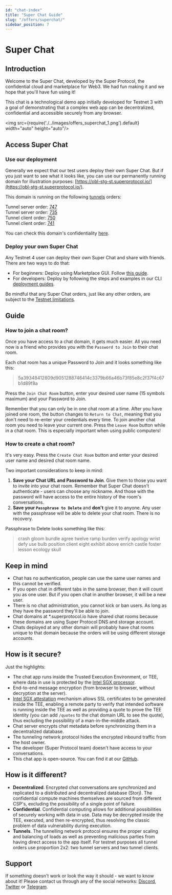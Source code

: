 ```yaml
---
id: "chat-index"
title: "Super Chat Guide"
slug: "/offers/superchat/"
sidebar_position: 7
---
```


# Super Chat

## Introduction

Welcome to the Super Chat, developed by the Super Protocol, the confidential cloud and marketplace for Web3. We had fun making it and we hope that you'll have fun using it!

This chat is a technological demo app initially developed for Testnet 3 with a goal of demonstrating that a complex web app can be decentralized, confidential and accessible securely from any browser. 

<img src={require('./../images/offers_superchat_1.png').default} width="auto" height="auto"/>

## Access Super Chat

### Use our deployment

Generally we expect that our test users deploy their own Super Chat. But if you just want to see what it looks like, you can use our permanently running domain for illustration purposes: [https://obl-stg-st.superprotocol.io/](https://obl-stg-st.superprotocol.io/).

This domain is running on the following [tunnels](/developers/fundamentals/tunnels) orders:

Tunnel server order: [747](https://marketplace.superprotocol.com/order/747) <br/>
Tunnel server order: [735](https://marketplace.superprotocol.com/order/735) <br/>
Tunnel client order: [750](https://marketplace.superprotocol.com/order/750) <br/>
Tunnel client order: [741](https://marketplace.superprotocol.com/order/741) <br/>

You can check this domain's confidentiality [here](/developers/marketplace/confidentiality).

### Deploy your own Super Chat

Any Testnet 4 user can deploy their own Super Chat and share with friends. There are two ways to do that:

* For beginners: Deploy using Marketplace GUI. Follow [this guide](/developers/marketplace/walkthrough).
* For developers: Deploy by following the steps and examples in our CLI [deployment guides](/developers/deployment_guides/tunnels).

Be mindful that any Super Chat orders, just like any other orders, are subject to the [Testnet limitations](/testnet/limitations).

## Guide

### How to join a chat room?
Once you have access to a chat domain, it gets much easier. All you need now is a friend who provides you with the `Password to Join` to their chat room.

Each chat room has a unique Password to Join and it looks something like this: 

> 5a39348412809d9051288746414c3379b66a46b73f85e8c2f37f4c67b1d89f8a

Press the `Join Chat Room` button, enter your desired user name (15 symbols maximum) and your Password to Join.

Remember that you can only be in one chat room at a time. After you have joined one room, the button changes to `Return to Chat`, meaning that you don't need to re-enter your credentials every time. To join another chat room you need to leave your current one. Press the `Leave Room` button while in a chat room. This is especially important when using public computers!

### How to create a chat room?

It's very easy. Press the `Create Chat Room` button and enter your desired user name and desired chat room name. 

Two important considerations to keep in mind:
1. **Save your Chat URL and Password to Join**. Give them to those you want to invite into your chat room. Remember that Super Chat doesn't authenticate - users can choose any nickname. And those with the password will have access to the entire history of the room's conversations.
2. **Save your `Passphrase to Delete`** and **don't** give it to anyone. Any user with the passphrase will be able to delete your chat room. There is no recovery.

Passphrase to Delete looks something like this:
> crash gloom bundle agree twelve ramp burden verify apology wrist defy use bulb position client eight exhibit above enrich castle foster lesson ecology skull

## Keep in mind

* Chat has no authentication, people can use the same user names and this cannot be verified.
* If you open chat in different tabs in the same browser, then it will count you as one user. But if you open chat in another browser, it will be a new user.
* There is no chat administration, you cannot kick or ban users. As long as they have the password they'll be able to join.
* Chat domains at *.superprotocol.io have shared chat rooms because these domains are using Super Protocol DNS and storage account.
* Chats deployed at any other domain will probably have chat rooms unique to that domain because the orders will be using different storage accounts.  

## How is it secure?

Just the highlights:

* The chat app runs inside the Trusted Execution Environment, or TEE, where data in use is protected by the [Intel SGX processor](https://www.intel.com/content/www/us/en/architecture-and-technology/software-guard-extensions.html).
* End-to-end message encryption (from browser to browser, without decryption at the server).
* [Intel SGX attestation](https://www.intel.com/content/www/us/en/developer/articles/technical/quote-verification-attestation-with-intel-sgx-dcap.html) mechanism allows SSL certificates to be generated inside the TEE, enabling a remote party to verify that intended software is running inside the TEE as well as providing a quote to prove the TEE identity (you can add `/quotes` to the chat domain URL to see the quote), thus excluding the possibility of a man-in-the-middle attack.
* Chat server encrypts chat metadata before synchronizing them in a decentralized database.
* The tunneling network protocol hides the encrypted inbound traffic from the host owner.
* The developer (Super Protocol team) doesn't have access to your conversations. 
* This chat app is open-source. You can find it at our [GitHub](https://github.com/Super-Protocol/solutions/tree/main/Tunnel%20Client/chat).

## How is it different?

* **Decentralized**. Encrypted chat conversations are synchronized and replicated to a distributed and decentralized database (Storj). The confidential compute machines themselves are sourced from different CSP's, excluding the possibility of a single point of failure.
* **Confidential**. Confidential computing allows for additional possibilities of securely working with data in use. Data may be decrypted inside the TEE, executed, and then re-encrypted, thus resolving the classic problem of data vulnerability during execution.
* **Tunnels**. The tunnelling network protocol ensures the proper scaling and balancing of loads as well as preventing malicious parties from having direct access to the app itself. For testnet purposes all tunnel orders use proportion 2x2: two tunnel servers and two tunnel clients.


## Support

If something doesn't work or look the way it should - we want to know about it! Please contact us through any of the social networks: [Discord](https://discord.com/invite/superprotocol), [Twitter](https://twitter.com/super__protocol) or [Telegram](https://t.me/superprotocol). 
